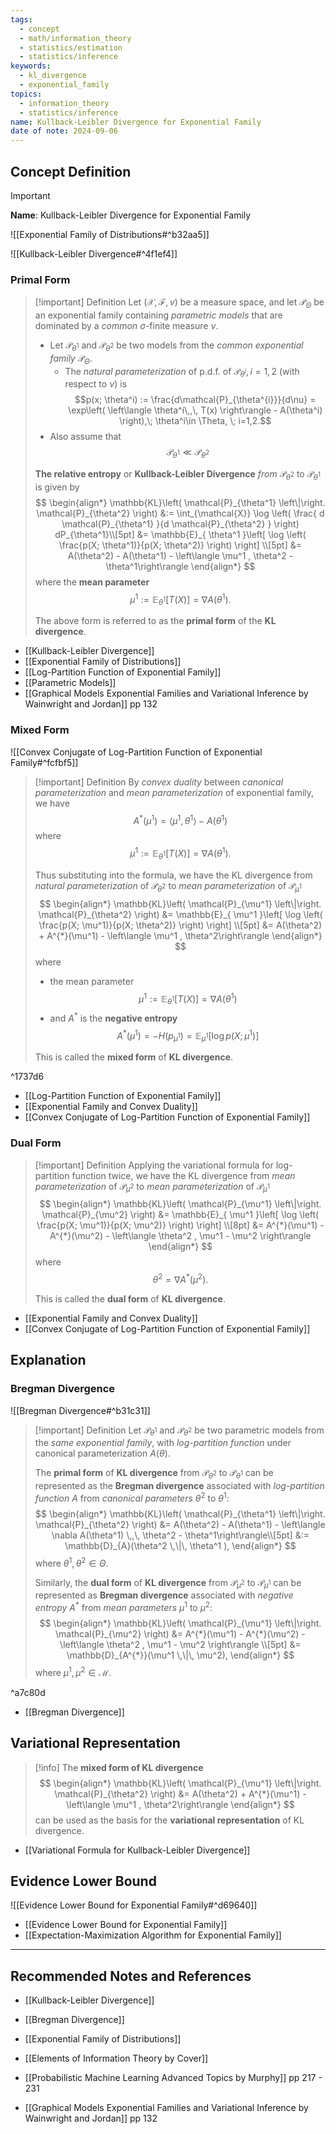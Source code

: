 ```yaml
---
tags:
  - concept
  - math/information_theory
  - statistics/estimation
  - statistics/inference
keywords:
  - kl_divergence
  - exponential_family
topics:
  - information_theory
  - statistics/inference
name: Kullback-Leibler Divergence for Exponential Family
date of note: 2024-09-06
---
```


## Concept Definition

>[!important]
>**Name**: Kullback-Leibler Divergence for Exponential Family

![[Exponential Family of Distributions#^b32aa5]]

![[Kullback-Leibler Divergence#^4f1ef4]]

### Primal Form

>[!important] Definition
>Let $(\mathcal{X}, \mathscr{F}, \nu)$ be a measure space, and let $\mathscr{P}_{\Theta}$ be an exponential family containing *parametric models* that are dominated by a *common* $\sigma$-finite measure $\nu$. 
>- Let $\mathcal{P}_{\theta^{1}}$ and $\mathcal{P}_{\theta^2}$ be two models  from the *common* *exponential family* $\mathscr{P}_{\Theta}$.
>	- The *natural parameterization* of p.d.f. of $\mathcal{P}_{\theta^i}, i=1,2$ (with respect to $\nu$) is $$p(x; \theta^i) := \frac{d\mathcal{P}_{\theta^{i}}}{d\nu} = \exp\left( \left\langle \theta^i\,,\, T(x)   \right\rangle - A(\theta^i) \right),\; \theta^i\in \Theta, \; i=1,2.$$
>- Also assume that $$\mathcal{P}_{\theta^1} \ll \mathcal{P}_{\theta^2}$$
>
>**The relative entropy** or **Kullback-Leibler Divergence** *from* $\mathcal{P}_{\theta^2}$ to $\mathcal{P}_{\theta^1}$ is given by
> $$
> \begin{align*}
> \mathbb{KL}\left( \mathcal{P}_{\theta^1} \left\|\right. \mathcal{P}_{\theta^2} \right) &:= \int_{\mathcal{X}} \log \left( \frac{ d \mathcal{P}_{\theta^1} }{d \mathcal{P}_{\theta^2} } \right) dP_{\theta^1}\\[5pt]
> &=  \mathbb{E}_{ \theta^1 }\left[ \log \left( \frac{p(X; \theta^1)}{p(X; \theta^2)} \right)  \right] \\[5pt]
> &= A(\theta^2) - A(\theta^1) - \left\langle \mu^1 , \theta^2  - \theta^1\right\rangle
> \end{align*}
> $$
>where the **mean parameter**  $$\mu^1 := \mathbb{E}_{ \theta^1}\left[T(X)\right] = \nabla A(\theta^1).$$
>
>The above form is referred to as the **primal form** of the **KL divergence**.

- [[Kullback-Leibler Divergence]]
- [[Exponential Family of Distributions]]
- [[Log-Partition Function of Exponential Family]]
- [[Parametric Models]]
- [[Graphical Models Exponential Families and Variational Inference by Wainwright and Jordan]] pp 132


### Mixed Form

![[Convex Conjugate of Log-Partition Function of Exponential Family#^fcfbf5]]

>[!important] Definition
>By *convex duality* between *canonical parameterization* and *mean parameterization* of exponential family, we have $$A^{*}(\mu^1) = \left\langle \mu^1 , \theta^1 \right\rangle - A(\theta^1)$$ where $$\mu^1 := \mathbb{E}_{ \theta^1}\left[T(X)\right] = \nabla A(\theta^1).$$
>
>Thus substituting into the formula, we have the KL divergence from *natural parameterization* of $\mathcal{P}_{\theta^2}$ to *mean parameterization* of $\mathcal{P}_{\mu^1}$ 
> $$
> \begin{align*}
> \mathbb{KL}\left( \mathcal{P}_{\mu^1} \left\|\right. \mathcal{P}_{\theta^2} \right) &= \mathbb{E}_{ \mu^1 }\left[ \log \left( \frac{p(X; \mu^1)}{p(X; \theta^2)} \right)  \right] \\[5pt]
> &= A(\theta^2) + A^{*}(\mu^1) - \left\langle \mu^1 , \theta^2\right\rangle
> \end{align*}
> $$
>where  
>- the mean parameter  $$\mu^1 := \mathbb{E}_{ \theta^1}\left[T(X)\right] = \nabla A(\theta^1)$$
>- and $A^*$ is the **negative entropy** $$A^{*}(\mu^1) = - H\left(p_{\mu^1} \right) =  \mathbb{E}_{ \mu^1 }\left[ \log p(X; \mu^1) \right]$$
>  
>This is called the **mixed form** of **KL divergence**.  

^1737d6

- [[Log-Partition Function of Exponential Family]]
- [[Exponential Family and Convex Duality]]
- [[Convex Conjugate of Log-Partition Function of Exponential Family]]

### Dual Form

>[!important] Definition
>Applying the variational formula for log-partition function twice, we have the KL divergence from *mean parameterization* of $\mathcal{P}_{\mu^2}$ to *mean parameterization* of $\mathcal{P}_{\mu^1}$ 
> $$
> \begin{align*}
> \mathbb{KL}\left( \mathcal{P}_{\mu^1} \left\|\right. \mathcal{P}_{\mu^2} \right) &= \mathbb{E}_{ \mu^1 }\left[ \log \left( \frac{p(X; \mu^1)}{p(X; \mu^2)} \right)  \right] \\[8pt]
> &=  A^{*}(\mu^1) - A^{*}(\mu^2) - \left\langle \theta^2 , \mu^1 - \mu^2 \right\rangle
> \end{align*}
> $$
> where $$\theta^2 = \nabla A^{*}(\mu^2).$$
>
>This is called the **dual form** of **KL divergence**.  

- [[Exponential Family and Convex Duality]]
- [[Convex Conjugate of Log-Partition Function of Exponential Family]]


## Explanation


### Bregman Divergence

![[Bregman Divergence#^b31c31]]


>[!important] Definition
>Let $\mathcal{P}_{\theta^1}$ and $\mathcal{P}_{\theta^2}$ be two parametric models  from the *same exponential family*, with *log-partition function* under canonical parameterization $A(\theta)$.
>
>The **primal form** of **KL divergence** from $\mathcal{P}_{\theta^2}$ to  $\mathcal{P}_{\theta^1}$   can be represented as the **Bregman divergence** associated with *log-partition function* $A$ from *canonical parameters* $\theta^2$ to $\theta^1$:
>$$
>\begin{align*}
>\mathbb{KL}\left( \mathcal{P}_{\theta^1} \left\|\right. \mathcal{P}_{\theta^2} \right) &=  A(\theta^2) - A(\theta^1) - \left\langle \nabla A(\theta^1) \,,\, \theta^2  - \theta^1\right\rangle\\[5pt]
>&:= \mathbb{D}_{A}(\theta^2 \,\|\, \theta^1 ),
>\end{align*}
>$$
>where $\theta^1, \theta^2 \in \Theta.$
>
>Similarly, the **dual form** of  **KL divergence** from $\mathcal{P}_{\mu^2}$ to $\mathcal{P}_{\mu^1}$ can be represented as **Bregman divergence** associated with *negative entropy* $A^{*}$ from *mean parameters* $\mu^1$ to $\mu^2$:
> $$
> \begin{align*}
> \mathbb{KL}\left( \mathcal{P}_{\mu^1} \left\|\right. \mathcal{P}_{\mu^2} \right) &= A^{*}(\mu^1) - A^{*}(\mu^2) - \left\langle \theta^2 , \mu^1 - \mu^2 \right\rangle \\[5pt]
> &= \mathbb{D}_{A^{*}}(\mu^1 \,\|\, \mu^2), 
> \end{align*}
> $$
>where $\mu^1, \mu^2 \in \mathcal{M}.$ 

^a7c80d

- [[Bregman Divergence]]

## Variational Representation

>[!info]
>The **mixed form of KL divergence**
>$$
> \begin{align*}
> \mathbb{KL}\left( \mathcal{P}_{\mu^1} \left\|\right. \mathcal{P}_{\theta^2} \right) &= A(\theta^2) + A^{*}(\mu^1) - \left\langle \mu^1 , \theta^2\right\rangle
> \end{align*}
> $$
>can be used as the basis for the **variational representation** of KL divergence. 

- [[Variational Formula for Kullback-Leibler Divergence]]



## Evidence Lower Bound

![[Evidence Lower Bound for Exponential Family#^d69640]]

- [[Evidence Lower Bound for Exponential Family]]
- [[Expectation-Maximization Algorithm for Exponential Family]]



-----------
##  Recommended Notes and References


- [[Kullback-Leibler Divergence]]
- [[Bregman Divergence]]
- [[Exponential Family of Distributions]]


- [[Elements of Information Theory by Cover]]
- [[Probabilistic Machine Learning Advanced Topics by Murphy]] pp 217 - 231
- [[Graphical Models Exponential Families and Variational Inference by Wainwright and Jordan]] pp 132